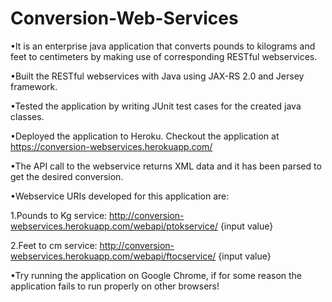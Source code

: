 # Conversion-Web-Services
•It is an enterprise java application that converts pounds to kilograms and feet to centimeters by making use of corresponding RESTful webservices.

•Built the RESTful webservices with Java using JAX-RS 2.0 and Jersey framework.

•Tested the application by writing JUnit test cases for the created java classes.

•Deployed the application to Heroku. Checkout the application at https://conversion-webservices.herokuapp.com/

•The API call to the webservice returns XML data and it has been parsed to get the desired conversion.

•Webservice URIs developed for this application are:
  
  1.Pounds to Kg service: http://conversion-webservices.herokuapp.com/webapi/ptokservice/ {input value}
  
  2.Feet to cm service: http://conversion-webservices.herokuapp.com/webapi/ftocservice/ {input value}
  
•Try running the application on Google Chrome, if for some reason the application fails to run properly on other browsers!

